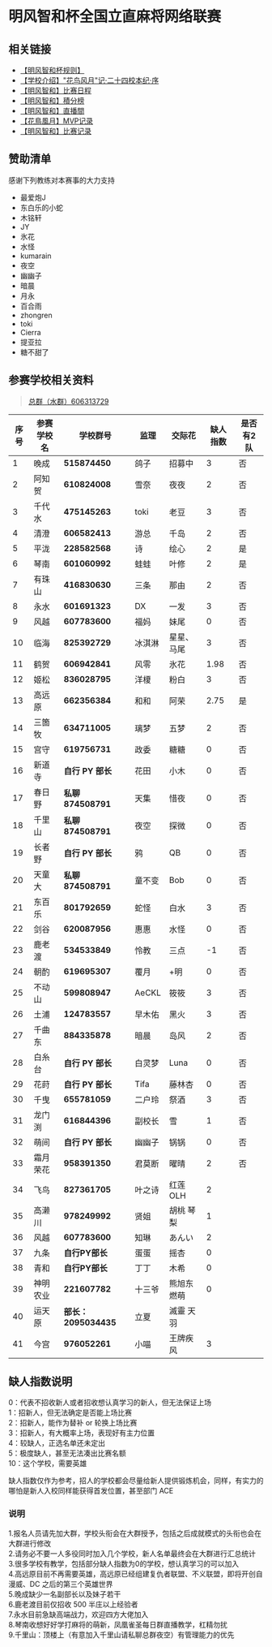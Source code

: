 # 明风智和杯全国立直麻将网络联赛
## 相关链接
* [【明风智和杯规则】](hnfy.md)  
* [【学校介绍】"花鸟风月"记·二十四校本纪·序](bj.md)  
* [【明风智和】比赛日程](day.md)  
* [【明风智和】積分榜](pt.md)  
* [【明风智和】直播間](https://live.bilibili.com/8170380)    
* [【花鳥風月】MVP记录](mvp.md)  
* [【明风智和】比赛记录](https://mahjong.pub/?cid=47)

## 赞助清单
感谢下列教练对本赛事的大力支持

* 最爱炮J
* 东白乐的小蛇
* 木铭轩 
* JY 
* 氷花 
* 水怪 
* kumarain 
* 夜空 
* 幽幽子 
* 暗晨 
* 月永 
* 百合雨  
* zhongren 
* toki 
* Cierra 
* 提亚拉 
* 糖不甜了

## 参赛学校相关资料

> [总群（水群）606313729](https://jq.qq.com/?_wv=1027&k=5AtCCIw)

| 序号 | 参赛学校名 | 学校群号          | 监理   | 交际花     | 缺人指数 | 是否有2队 |
| ---- | ---------- | ----------------- | ------ | ---------- | -------- | --------- |
| 1    | 晚成       | **515874450**     | 鸽子   | 招募中     | 3        | 否        |
| 2    | 阿知贺     | **610824008**     | 雪奈   | 夜夜       | 2        | 否        |
| 3    | 千代水     | **475145263**     | toki  | 老豆       | 3        | 否        |
| 4    | 清澄       | **606582413**     | 游总   | 千岛       | 2        | 否        |
| 5    | 平泷       | **228582568**     | 诗   | 绘心     | 2        | 是        |
| 6    | 琴南       | **601060992**     | 蛙蛙   | 叶修       | 2        | 是        |
| 7    | 有珠山     | **416830630**     | 三条   | 那由       | 2        | 否        |
| 8    | 永水       | **601691323**     | DX   | 一发        | 3        | 否        |
| 9    | 风越       | **607783600**     | 福妈   | 妹尾       | 0        | 否        |
| 10   | 临海       | **825392729**     | 冰淇淋 | 星星、马尾 | 3        | 否        |
| 11   | 鹤贺       | **606942841**     | 风零   | 氷花       | 1.98     | 否        |
| 12   | 姬松       | **836028795**     | 洋榎   | 粉白       | 3        | 否        |
| 13   | 高远原     | **662356384**     | 和和   | 阿荣       | 2.75     | 是        |
| 14   | 三箇牧     | **634711005**     | 璃梦   | 五梦       | 2        | 否        |
| 15   | 宫守       | **619756731**     | 政委   | 糖糖       | 0        | 否        |
| 16   | 新道寺     | **自行 PY 部长**  | 花田   | 小木       | 0        | 否        |
| 17   | 春日野     | **私聊874508791** | 天集   | 惜夜       | 0        | 否        |
| 18   | 千里山     | **私聊874508791** | 夜空   | 探微       | 0        | 否        |
| 19   | 长者野     | **自行 PY 部长**  | 鸦     | QB         | 0        | 否        |
| 20   | 天童大     | **私聊874508791** | 童不变 | Bob        | 0        | 否        |
| 21   | 东百乐     | **801792659**     | 蛇怪   | 白水       | 3        | 否        |
| 22   | 剑谷       | **620087956**     | 惠惠   | 水怪       | 0        | 否        |
| 23   | 鹿老渡     | **534533849**     | 怜教   | 三点       | -1       | 否        |
| 24   | 朝酌       | **619695307**     | 覆月   | +明       | 0        | 否        |
| 25   | 不动山     | **599808947**     | AeCKL  | 筱筱       | 3        | 否        |
| 26   | 土浦       | **124783557**     | 早木佑 | 黑火       | 3        | 否        |
| 27   | 千曲东     | **884335878**     | 暗晨   | 岛风       | 2        | 否        |
| 28   | 白糸台     | **自行 PY 部长**  | 白灵梦 | Luna       | 0        | 否        |
| 29   | 花莳       | **自行 PY 部长**  | Tifa   | 藤林杏     | 0        | 否        |
| 30   | 千曳       | **655781059**     | 二户玲 | 祭酒       | 3        | 否        |
| 31   | 龙门渕     | **616844396**     | 副校长 | 雪         | 1        | 否        |
| 32   | 萌间       | **自行 PY 部长**  | 幽幽子 | 锅锅       | 0        | 否        |
| 33   | 霜月荣花   | **958391350**     | 君莫断 | 曜晴       | 2        | 否        |
|	34	|	飞鸟	|	**827361705**	|	叶之诗	|	红莲  OLH	|	2	|
|	35	|	高濑川	|	**978249992**	|	贤姐	|	胡桃 琴梨	|	1	|
|	36	|	风越	|	**607783600**	|	知琳	|	あんい	|	2	|
|	37	|	九条	|	**自行PY部长**	|	蛋蛋	|	摇杏	|	0	|
|	38|	青和	|	**自行PY部长**	|	丁丁	|	木希	|	0	|
|	39|	神明农业	|	**221607782**	|	十三爷	|	熊旭东 燃萌	|	0	|
|	40|	运天原	|	**部长：2095034435**	|	立夏	|	滅靈 天羽	|		|
|	41	|	今宫	|	**976052261**	|	小喵	|	王牌疾风	|	3	|


## 缺人指数说明

0：代表不招收新人或者招收想认真学习的新人，但无法保证上场  
1：招新人，但无法确定是否能上场比赛  
2：招新人，能作为替补 or 轮换上场比赛  
3：招新人，有大概率上场，表现好有主力位置  
4：较缺人，正选名单还未定出  
5：极度缺人，甚至无法凑出比赛名额  
10：这个学校，需要英雄

缺人指数仅作为参考，招人的学校都会尽量给新人提供锻炼机会，同样，有实力的哪怕是新人入校同样能获得首发位置，甚至部门 ACE


### 说明

1.报名人员请先加大群，学校头衔会在大群授予，包括之后成就模式的头衔也会在大群进行修改  
2.请务必不要一人多役同时加入几个学校，新人名单最终会在大群进行汇总统计  
3.很多学校有教学，包括部分缺人指数为0的学校，想认真学习的可以加入  
4.高远原目前不再需要英雄，高远原已经组建复仇者联盟、不义联盟，即将开创自漫威、DC 之后的第三个英雄世界  
5.晚成缺少一名副部长以及妹子若干  
6.鹿老渡目前仅招收 500 半庄以上经验者  
7.永水目前急缺高端战力，欢迎四方大佬加入  
8.琴南收想好好学打麻将的萌新，凤凰雀圣每日群直播教学，杠精勿扰  
9.千里山：顶楼上（有意加入千里山请私聊总群夜空）有管理能力的优先
